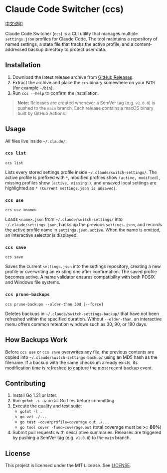 # Claude Code Switcher (ccs)

[中文说明](README.zh-cn.md)

Claude Code Switcher (`ccs`) is a CLI utility that manages multiple `settings.json` profiles for Claude Code. The tool maintains a repository of named settings, a state file that tracks the active profile, and a content-addressed backup directory to protect user data.

## Installation

1. Download the latest release archive from [GitHub Releases](https://github.com/OpenGG/claude-code-switch-settings/releases).
2. Extract the archive and place the `ccs` binary somewhere on your `PATH` (for example `~/bin`).
3. Run `ccs --help` to confirm the installation.

> **Note:** Releases are created whenever a SemVer tag (e.g. `v1.0.0`) is pushed to the `main` branch. Each release contains a macOS binary built by GitHub Actions.

## Usage

All files live inside `~/.claude/`.

### `ccs list`

```
ccs list
```

Lists every stored settings profile inside `~/.claude/switch-settings/`. The active profile is prefixed with `*`, modified profiles show `(active, modified)`, missing profiles show `(active, missing!)`, and unsaved local settings are highlighted as `* (Current settings.json is unsaved)`.

### `ccs use`

```
ccs use <name>
```

Loads `<name>.json` from `~/.claude/switch-settings/` into `~/.claude/settings.json`, backs up the previous `settings.json`, and records the active profile name in `settings.json.active`. When the name is omitted, an interactive selector is displayed.

### `ccs save`

```
ccs save
```

Saves the current `settings.json` into the settings repository, creating a new profile or overwriting an existing one after confirmation. The saved profile becomes active. A name validator ensures compatibility with both POSIX and Windows file systems.

### `ccs prune-backups`

```
ccs prune-backups --older-than 30d [--force]
```

Deletes backups in `~/.claude/switch-settings-backup/` that have not been refreshed within the specified duration. Without `--older-than`, an interactive menu offers common retention windows such as 30, 90, or 180 days.

## How Backups Work

Before `ccs use` or `ccs save` overwrites any file, the previous contents are copied into `~/.claude/switch-settings-backup/` using an MD5 hash as the filename. If a backup with the same checksum already exists, its modification time is refreshed to capture the most recent backup event.

## Contributing

1. Install Go 1.21 or later.
2. Run `gofmt -s -w` on all Go files before committing.
3. Execute the quality and test suite:
   - `gofmt -l .`
   - `go vet ./...`
   - `go test -coverprofile=coverage.out ./...`
   - `go tool cover -func=coverage.out` (total coverage must be **>= 80%**)
4. Submit pull requests with descriptive summaries. Releases are triggered by pushing a SemVer tag (e.g. `v1.0.0`) to the `main` branch.

## License

This project is licensed under the MIT License. See [LICENSE](LICENSE).
